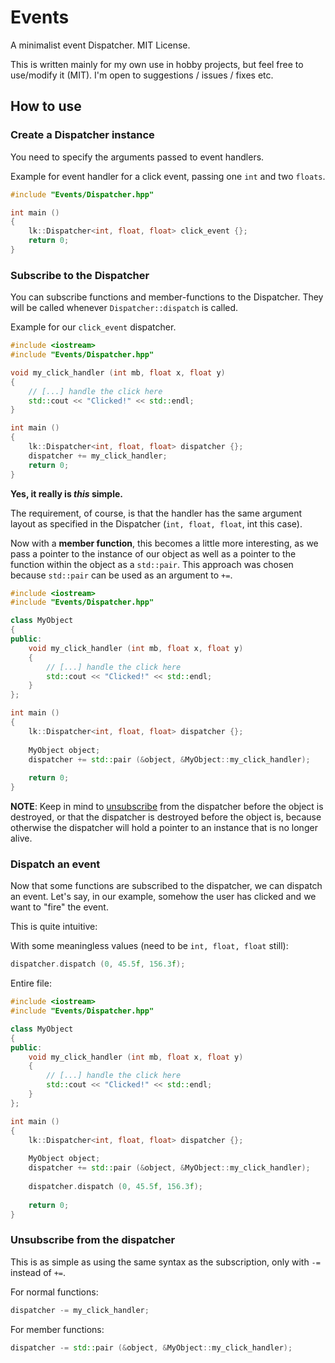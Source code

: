 # Events

A minimalist event Dispatcher. MIT License.

This is written mainly for my own use in hobby projects, but feel free to use/modify it (MIT).
I'm open to suggestions / issues / fixes etc.

## How to use

### Create a Dispatcher instance

You need to specify the arguments passed to event handlers.

Example for event handler for a click event, passing one `int` and two `floats`.
```cpp
#include "Events/Dispatcher.hpp"

int main ()
{
    lk::Dispatcher<int, float, float> click_event {};
    return 0;
}
```

### Subscribe to the Dispatcher

You can subscribe functions and member-functions to the Dispatcher. They will be called whenever `Dispatcher::dispatch` is called.

Example for our `click_event` dispatcher.
```cpp
#include <iostream>
#include "Events/Dispatcher.hpp"

void my_click_handler (int mb, float x, float y)
{
    // [...] handle the click here
    std::cout << "Clicked!" << std::endl;
}

int main ()
{
    lk::Dispatcher<int, float, float> dispatcher {};
    dispatcher += my_click_handler;
    return 0;
}

```

**Yes, it really is _this_ simple.**

The requirement, of course, is that the handler has the same argument layout as specified in the Dispatcher (`int, float, float`, int this case).

Now with a **member function**, this becomes a little more interesting, as we pass a pointer to the instance of our object as well as a pointer to the function within the object as a `std::pair`. This approach was chosen because `std::pair` can be used as an argument to `+=`.

```cpp
#include <iostream>
#include "Events/Dispatcher.hpp"

class MyObject
{
public:
    void my_click_handler (int mb, float x, float y)
    {
        // [...] handle the click here
        std::cout << "Clicked!" << std::endl;
    }
};

int main ()
{
    lk::Dispatcher<int, float, float> dispatcher {};
    
    MyObject object;
    dispatcher += std::pair (&object, &MyObject::my_click_handler);
    
    return 0;
}
```

**NOTE**: Keep in mind to [unsubscribe](#unsubscribe-from-the-dispatcher) from the dispatcher before the object is destroyed, or that the dispatcher is destroyed before the object is, because otherwise the dispatcher will hold a pointer to an instance that is no longer alive.

### Dispatch an event

Now that some functions are subscribed to the dispatcher, we can dispatch an event. Let's say, in our example, somehow the user has clicked and we want to "fire" the event.

This is quite intuitive:

With some meaningless values (need to be `int, float, float` still):
```cpp
dispatcher.dispatch (0, 45.5f, 156.3f);
```

Entire file:
```cpp
#include <iostream>
#include "Events/Dispatcher.hpp"

class MyObject
{
public:
    void my_click_handler (int mb, float x, float y)
    {
        // [...] handle the click here
        std::cout << "Clicked!" << std::endl;
    }
};

int main ()
{
    lk::Dispatcher<int, float, float> dispatcher {};
    
    MyObject object;
    dispatcher += std::pair (&object, &MyObject::my_click_handler);
    
    dispatcher.dispatch (0, 45.5f, 156.3f);
    
    return 0;
}
```

### Unsubscribe from the dispatcher

This is as simple as using the same syntax as the subscription, only with `-=` instead of `+=`.

For normal functions:
```cpp
dispatcher -= my_click_handler;
```

For member functions:
```cpp
dispatcher -= std::pair (&object, &MyObject::my_click_handler);
```
